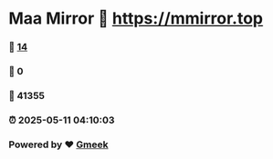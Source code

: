 # Maa Mirror :link: https://mmirror.top 
### :page_facing_up: [14](https://mmirror.top/tag.html) 
### :speech_balloon: 0 
### :hibiscus: 41355 
### :alarm_clock: 2025-05-11 04:10:03 
### Powered by :heart: [Gmeek](https://github.com/Meekdai/Gmeek)
